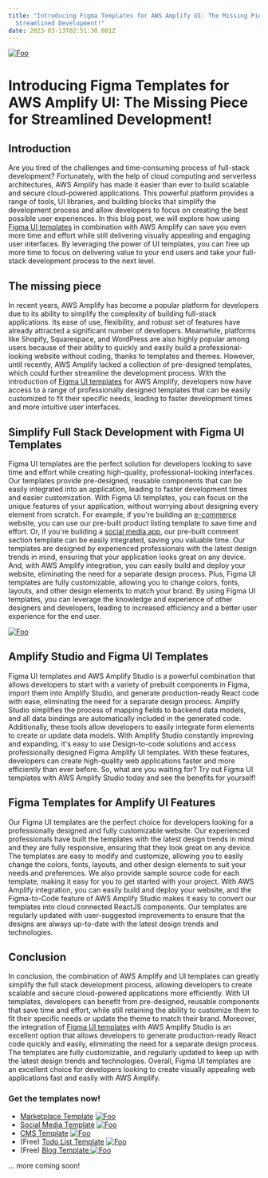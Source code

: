 ```yaml
---
title: "Introducing Figma Templates for AWS Amplify UI: The Missing Piece for
  Streamlined Development!"
date: 2023-03-13T02:51:30.081Z
---
```

[![Foo](https://blog.olliecodes.com/img/og-default-banner.png)](https://www.amplifyui.com/)

# Introducing Figma Templates for AWS Amplify UI: The Missing Piece for Streamlined Development!

## Introduction 

Are you tired of the challenges and time-consuming process of full-stack development? Fortunately, with the help of cloud computing and serverless architectures, AWS Amplify has made it easier than ever to build scalable and secure cloud-powered applications. This powerful platform provides a range of tools, UI libraries, and building blocks that simplify the development process and allow developers to focus on creating the best possible user experiences. In this blog post, we will explore how using [Figma UI templates](https://amplifyui.com) in combination with AWS Amplify can save you even more time and effort while still delivering visually appealing and engaging user interfaces. By leveraging the power of UI templates, you can free up more time to focus on delivering value to your end users and take your full-stack development process to the next level. 

## The missing piece 

In recent years, AWS Amplify has become a popular platform for developers due to its ability to simplify the complexity of building full-stack applications. Its ease of use, flexibility, and robust set of features have already attracted a significant number of developers. Meanwhile, platforms like Shopify, Squarespace, and WordPress are also highly popular among users because of their ability to quickly and easily build a professional-looking website without coding, thanks to templates and themes. However, until recently, AWS Amplify lacked a collection of pre-designed templates, which could further streamline the development process. With the introduction of [Figma UI templates](https://amplifyui.com) for AWS Amplify, developers now have access to a range of professionally designed templates that can be easily customized to fit their specific needs, leading to faster development times and more intuitive user interfaces. 


## Simplify Full Stack Development with Figma UI Templates 

Figma UI templates are the perfect solution for developers looking to save time and effort while creating high-quality, professional-looking interfaces. Our templates provide pre-designed, reusable components that can be easily integrated into an application, leading to faster development times and easier customization. With Figma UI templates, you can focus on the unique features of your application, without worrying about designing every element from scratch. For example, if you're building an [e-commerce](https://www.amplifyui.com/templates/marketplace) website, you can use our pre-built product listing template to save time and effort. Or, if you're building a [social media app](https://www.amplifyui.com/templates/socialmedia), our pre-built comment section template can be easily integrated, saving you valuable time. Our templates are designed by experienced professionals with the latest design trends in mind, ensuring that your application looks great on any device. And, with AWS Amplify integration, you can easily build and deploy your website, eliminating the need for a separate design process. Plus, Figma UI templates are fully customizable, allowing you to change colors, fonts, layouts, and other design elements to match your brand. By using Figma UI templates, you can leverage the knowledge and experience of other designers and developers, leading to increased efficiency and a better user experience for the end user. 


[![Foo](https://blog.olliecodes.com/img/og-default-banner.png)](https://www.amplifyui.com/)

## Amplify Studio and Figma UI Templates 

Figma UI templates and AWS Amplify Studio is a powerful combination that allows developers to start with a variety of prebuilt components in Figma, import them into Amplify Studio, and generate production-ready React code with ease, eliminating the need for a separate design process. Amplify Studio simplifies the process of mapping fields to backend data models, and all data bindings are automatically included in the generated code. Additionally, these tools allow developers to easily integrate form elements to create or update data models. With Amplify Studio constantly improving and expanding, it's easy to use Design-to-code solutions and access professionally designed Figma Amplify UI templates. With these features, developers can create high-quality web applications faster and more efficiently than ever before. So, what are you waiting for? Try out Figma UI templates with AWS Amplify Studio today and see the benefits for yourself! 

## Figma Templates for Amplify UI Features 

Our Figma UI templates are the perfect choice for developers looking for a professionally designed and fully customizable website. Our experienced professionals have built the templates with the latest design trends in mind and they are fully responsive, ensuring that they look great on any device. The templates are easy to modify and customize, allowing you to easily change the colors, fonts, layouts, and other design elements to suit your needs and preferences. We also provide sample source code for each template, making it easy for you to get started with your project. With AWS Amplify integration, you can easily build and deploy your website, and the Figma-to-Code feature of AWS Amplify Studio makes it easy to convert our templates into cloud connected ReactJS components. Our templates are regularly updated with user-suggested improvements to ensure that the designs are always up-to-date with the latest design trends and technologies.

##  Conclusion 

In conclusion, the combination of AWS Amplify and UI templates can greatly simplify the full stack development process, allowing developers to create scalable and secure cloud-powered applications more efficiently. With UI templates, developers can benefit from pre-designed, reusable components that save time and effort, while still retaining the ability to customize them to fit their specific needs or update the theme to match their brand. Moreover, the integration of [Figma UI templates](https://amplifyui.com) with AWS Amplify Studio is an excellent option that allows developers to generate production-ready React code quickly and easily, eliminating the need for a separate design process. The templates are fully customizable, and regularly updated to keep up with the latest design trends and technologies. Overall, Figma UI templates are an excellent choice for developers looking to create visually appealing web applications fast and easily with AWS Amplify.

###  Get the templates now!

* [Marketplace Template](https://www.amplifyui.com/templates/marketplace)
[![Foo](https://www.amplifyui.com/image/marketplace-main.webp)](https://www.amplifyui.com/templates/marketplace)
* [S﻿ocial Media Template](https://www.amplifyui.com/templates/socialmedia)
[![Foo](https://www.amplifyui.com/image/socialmedia-main.webp)](https://www.amplifyui.com/templates/socialmedia)
* [C﻿MS Template](https://www.amplifyui.com/templates/cms)
[![Foo](https://www.amplifyui.com/image/cms-main.webp)](https://www.amplifyui.com/templates/cms)
* (Free) [T﻿odo List Template](https://www.amplifyui.com/templates/todo)
[![Foo](https://www.amplifyui.com/image/todo-main.webp)](https://www.amplifyui.com/templates/todo)
* (Free) [B﻿log Template ](https://www.amplifyui.com/templates/blog)
[![Foo](https://www.amplifyui.com/image/blog-main.webp)](https://www.amplifyui.com/templates/blog)

.﻿.. more coming soon!

